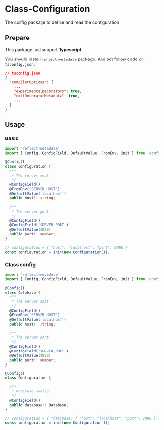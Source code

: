 # Class-Configuration

The config package to define and read the configuration

## Prepare

This package just support **Typescript**.

You should install `reflect-metadata` package. And set follow code on `tsconfig.json`.

```json
// tsconfig.json
{
  "compilerOptions": {
    ...
    "experimentalDecorators": true,
    "emitDecoratorMetadata": true,
    ...
  }
}
```

## Usage

### Basic

```ts
import 'reflect-metadata';
import { Config, ConfigField, DefaultValue, FromEnv, init } from 'configs';

@Config()
class Configuration {
  /**
   * The server host
   */
  @ConfigField()
  @FromEnv('SERVER_HOST')
  @DefaultValue('localhost')
  public host!: string;

  /**
   * The server port
   */
  @ConfigField()
  @ConfigField('SERVER_PORT')
  @DefaultValue(8080)
  public port!: number;
}

// configuration = { "host": "localhost", "port": 8080 }
const configuration = init(new Configuration());
```

### Class config

```ts
import 'reflect-metadata';
import { Config, ConfigField, DefaultValue, FromEnv, init } from 'configs';

@Config()
class Database {
  /**
   * The server host
   */
  @ConfigField()
  @FromEnv('SERVER_HOST')
  @DefaultValue('localhost')
  public host!: string;

  /**
   * The server port
   */
  @ConfigField()
  @ConfigField('SERVER_PORT')
  @DefaultValue(8080)
  public port!: number;
}

@Config()
class Configuration {

  /**
   * Database config
   */
  @ConfigField()
  public database!: Database;
}

// configuration = { "database: { "host": "localhost", "port": 8080 } }
const configuration = init(new Configuration());
```

